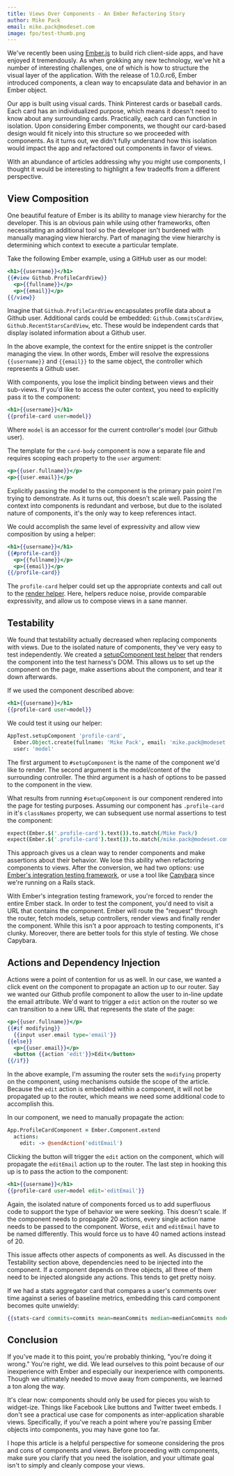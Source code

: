 ```yaml
---
title: Views Over Components - An Ember Refactoring Story
author: Mike Pack
email: mike.pack@modeset.com
image: fpo/test-thumb.png
---
```


We've recently been using [Ember.js](http://www.emberjs.com) to build rich client-side apps, and have enjoyed it tremendously. As when grokking any new technology, we've hit a number of interesting challenges, one of which is how to structure the visual layer of the application. With the release of 1.0.0.rc6, Ember introduced components, a clean way to encapsulate data and behavior in an Ember object.

Our app is built using visual cards. Think Pinterest cards or baseball cards. Each card has an individualized purpose, which means it doesn't need to know about any surrounding cards. Practically, each card can function in isolation. Upon considering Ember components, we thought our card-based design would fit nicely into this structure so we proceeded with components. As it turns out, we didn't fully understand how this isolation would impact the app and refactored out components in favor of views.

With an abundance of articles addressing why you might use components, I thought it would be interesting to highlight a few tradeoffs from a different perspective.


## View Composition

One beautiful feature of Ember is its ability to manage view hierarchy for the developer. This is an obvious pain while using other frameworks, often necessitating an additional tool so the developer isn't burdened with manually managing view hierarchy. Part of managing the view hierarchy is determining which context to execute a particular template. 

Take the following Ember example, using a GitHub user as our model:

```handlebars
<h1>{{username}}</h1>
{{#view Github.ProfileCardView}}
  <p>{{fullname}}</p>
  <p>{{email}}</p>
{{/view}}
```

Imagine that `Github.ProfileCardView` encapsulates profile data about a Github user. Additional cards could be embedded: `Github.CommitsCardView`, `Github.RecentStarsCardView`, etc. These would be independent cards that display isolated information about a Github user.

In the above example, the context for the entire snippet is the controller managing the view. In other words, Ember will resolve the expressions `{{username}}` and `{{email}}` to the same object, the controller which represents a Github user.

With components, you lose the implicit binding between views and their sub-views. If you'd like to access the outer context, you need to explicitly pass it to the component:

```handlebars
<h1>{{username}}</h1>
{{profile-card user=model}}
```

Where `model` is an accessor for the current controller's model (our Github user).

The template for the `card-body` component is now a separate file and requires scoping each property to the `user` argument:

```handlebars
<p>{{user.fullname}}</p>
<p>{{user.email}}</p>
```

Explicitly passing the model to the component is the primary pain point I'm trying to demonstrate. As it turns out, this doesn't scale well. Passing the context into components is redundant and verbose, but due to the isolated nature of components, it's the only way to keep references intact.

We could accomplish the same level of expressivity and allow view composition by using a helper:

```handlebars
<h1>{{username}}</h1>
{{#profile-card}}
  <p>{{fullname}}</p>
  <p>{{email}}</p>
{{/profile-card}}
```

The `profile-card` helper could set up the appropriate contexts and call out to the [render helper](http://emberjs.com/guides/templates/rendering-with-helpers/#toc_the-code-render-code-helper). Here, helpers reduce noise, provide comparable expressivity, and allow us to compose views in a sane manner.


## Testability

We found that testability actually decreased when replacing components with views. Due to the isolated nature of components, they've very easy to test independently. We created a [setupComponent test helper](https://gist.github.com/mikepack/9274300) that renders the component into the test harness's DOM. This allows us to set up the component on the page, make assertions about the component, and tear it down afterwards.

If we used the component described above:

```handlebars
<h1>{{username}}</h1>
{{profile-card user=model}}
```

We could test it using our helper:

```coffeescript
AppTest.setupComponent 'profile-card',
  Ember.Object.create(fullname: 'Mike Pack', email: 'mike.pack@modeset.com')
  user: 'model'
```

The first argument to `#setupComponent` is the name of the component we'd like to render. The second argument is the model/content of the surrounding controller. The third argument is a hash of options to be passed to the component in the view.

What results from running `#setupComponent` is our component rendered into the page for testing purposes. Assuming our component has `.profile-card` in it's `classNames` property, we can subsequent use normal assertions to test the component:

```coffeescript
expect(Ember.$('.profile-card').text()).to.match(/Mike Pack/)
expect(Ember.$('.profile-card').text()).to.match(/mike.pack@modeset.com/)
```

This approach gives us a clean way to render components and make assertions about their behavior. We lose this ability when refactoring components to views. After the conversion, we had two options: use [Ember's integration testing framework](http://emberjs.com/guides/testing/integration/), or use a tool like [Capybara](https://github.com/jnicklas/capybara) since we're running on a Rails stack.

With Ember's integration testing framework, you're forced to render the entire Ember stack. In order to test the component, you'd need to visit a URL that contains the component. Ember will route the "request" through the router, fetch models, setup controllers, render views and finally render the component. While this isn't a poor approach to testing components, it's clunky. Moreover, there are better tools for this style of testing. We chose Capybara.


## Actions and Dependency Injection

Actions were a point of contention for us as well. In our case, we wanted a click event on the component to propagate an action up to our router. Say we wanted our Github profile component to allow the user to in-line update the email attribute. We'd want to trigger a `edit` action on the router so we can transition to a new URL that represents the state of the page:

```handlebars
<p>{{user.fullname}}</p>
{{#if modifying}}
  {{input user.email type='email'}}
{{else}}
  <p>{{user.email}}</p>
  <button {{action 'edit'}}>Edit</button>
{{/if}}
```

In the above example, I'm assuming the router sets the `modifying` property on the component, using mechanisms outside the scope of the article. Because the `edit` action is embedded within a component, it will not be propagated up to the router, which means we need some additional code to accomplish this.

In our component, we need to manually propagate the action:

```coffeescript
App.ProfileCardComponent = Ember.Component.extend
  actions:
    edit: -> @sendAction('editEmail')
```

Clicking the button will trigger the `edit` action on the component, which will propagate the `editEmail` action up to the router. The last step in hooking this up is to pass the action to the component:

```handlebars
<h1>{{username}}</h1>
{{profile-card user=model edit='editEmail'}}
```

Again, the isolated nature of components forced us to add superfluous code to support the type of behavior we were seeking. This doesn't scale. If the component needs to propagate 20 actions, every single action name needs to be passed to the component. Worse, `edit` and `editEmail` have to be named differently. This would force us to have 40 named actions instead of 20.

This issue affects other aspects of components as well. As discussed in the Testability section above, dependencies need to be injected into the component. If a component depends on three objects, all three of them need to be injected alongside any actions. This tends to get pretty noisy.

If we had a stats aggregator card that compares a user's comments over time against a series of baseline metrics, embedding this card component becomes quite unwieldy:

```handlebars
{{stats-card commits=commits mean=meanCommits median=medianCommits mode=modeCommits max=maxCommits min=minCommits export='exportStats' changeMonth='changeCurrentMonth'}}
```


## Conclusion

If you've made it to this point, you're probably thinking, "you're doing it wrong." You're right, we did. We lead ourselves to this point because of our inexperience with Ember and especially our inexperience with components. Though we ultimately needed to move away from components, we learned a ton along the way.

It's clear now: components should only be used for pieces you wish to widget-ize. Things like Facebook Like buttons and Twitter tweet embeds. I don't see a practical use case for components as inter-application sharable views. Specifically, if you've reach a point where you're passing Ember objects into components, you may have gone too far.

I hope this article is a helpful perspective for someone considering the pros and cons of components and views. Before proceeding with components, make sure you clarify that you need the isolation, and your ultimate goal isn't to simply and cleanly compose your views.
